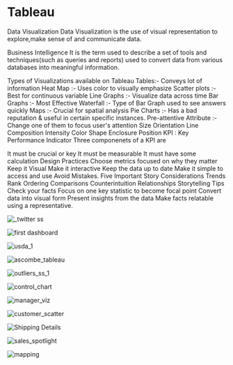 # Tableau

Data Visualization
Data Visualization is the use of visual representation to explore,make sense of and communicate data.

Business Intelligence
It is the term used to describe a set of tools and techniques(such as queries and reports) used to convert data from various databases into meaningful information.

Types of Visualizations available on Tableau
Tables:- Conveys lot of information
Heat Map :- Uses color to visually emphasize
Scatter plots :- Best for continuous variable
Line Graphs :- Visualize data across time
Bar Graphs :- Most Effective
Waterfall :- Type of Bar Graph used to see answers quickly
Maps :- Crucial for spatial analysis
Pie Charts :- Has a bad reputation & useful in certain specific instances.
Pre-attentive Attribute :- Change one of them to focus user's attention
Size
Orientation
Line Composition
Intensity
Color
Shape
Enclosure
Position
KPI : Key Performance Indicator
Three componenets of a KPI are

It must be crucial or key
It must be measurable
It must have some calculation
Design Practices
Choose metrics focused on why they matter
Keep it Visual
Make it interactive
Keep the data up to date
Make it simple to access and use
Avoid Mistakes.
Five Important Story Considerations
Trends
Rank Ordering
Comparisons
Counterintuition
Relationships
Storytelling Tips
Check your facts
Focus on one key statistic to become focal point
Convert data into visual form
Present insights from the data
Make facts relatable using a representative.


![_twitter ss](https://user-images.githubusercontent.com/64258638/115804615-f8705a00-a400-11eb-8d93-629a22f7b066.png)





![first dashboard](https://user-images.githubusercontent.com/64258638/115804667-176eec00-a401-11eb-8fef-0abca8530334.png)





![usda_1](https://user-images.githubusercontent.com/64258638/115905135-4c238780-a483-11eb-9539-164ba7d538d3.png)





![ascombe_tableau](https://user-images.githubusercontent.com/64258638/115944353-e6f78280-a4d2-11eb-9dd5-c6565300243b.png)




![outliers_ss_1](https://user-images.githubusercontent.com/64258638/115945396-3e98ec80-a4d9-11eb-9f8d-29ea0883b97a.png)



![control_chart](https://user-images.githubusercontent.com/64258638/115946913-fd590a80-a4e1-11eb-838a-ebbb13a46275.png)




![manager_viz](https://user-images.githubusercontent.com/64258638/115964708-5dcc6400-a543-11eb-9d54-1cdf197c6e25.png)






![customer_scatter](https://user-images.githubusercontent.com/64258638/116002064-760cb380-a615-11eb-8eb1-08ba107e68e1.png)




![Shipping Details](https://user-images.githubusercontent.com/64258638/116060775-cb8da280-a69f-11eb-908c-3f44ae427f4d.png)



![sales_spotlight](https://user-images.githubusercontent.com/64258638/116073685-5c6b7a80-a6ae-11eb-9ae7-5b83e54d2f4f.png)


![mapping](https://user-images.githubusercontent.com/64258638/116155315-92891880-a707-11eb-9cdc-b5fb5592c87c.png)






















